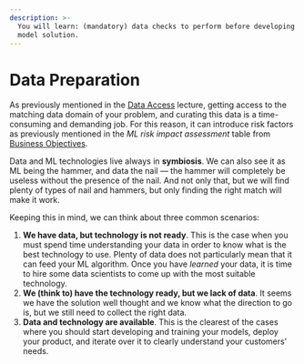 ```yaml
---
description: >-
  You will learn: (mandatory) data checks to perform before developing your
  model solution.
---
```


# Data Preparation

As previously mentioned in the [Data Access](../data-management/untitled.md) lecture, getting access to the matching data domain of your problem, and curating this data is a time-consuming and demanding job. For this reason, it can introduce risk factors as previously mentioned in the _ML risk impact assessment_ table from [Business Objectives](business-objectives.md).

Data and ML technologies live always in **symbiosis**. We can also see it as ML being the hammer, and data the nail — the hammer will completely be useless without the presence of the nail. And not only that, but we will find plenty of types of nail and hammers, but only finding the right match will make it work.

Keeping this in mind, we can think about three common scenarios:

1. **We have data, but technology is not ready**. This is the case when you must spend time understanding your data in order to know what is the best technology to use. Plenty of data does not particularly mean that it can feed your ML algorithm. Once you have _learned_ your data, it is time to hire some data scientists to come up with the most suitable technology. 
2. **We \(think to\) have the technology ready, but we lack of data**. It seems we have the solution well thought and we know what the direction to go is, but we still need to collect the right data. 
3. **Data and technology are available**. This is the clearest of the cases where you should start developing and training your models, deploy your product, and iterate over it to clearly understand your customers' needs. 

